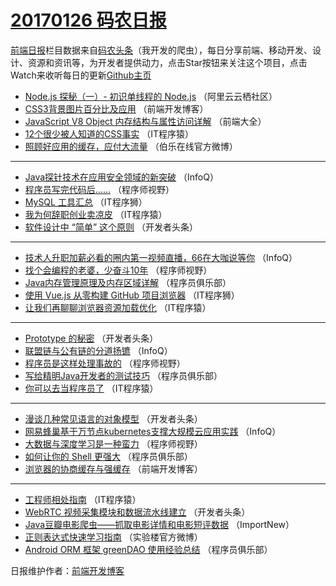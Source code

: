 # [20170126 码农日报](http://hao.caibaojian.com/date/2017/01/26)

[前端日报](http://caibaojian.com/c/news)栏目数据来自[码农头条](http://hao.caibaojian.com/)（我开发的爬虫），每日分享前端、移动开发、设计、资源和资讯等，为开发者提供动力，点击Star按钮来关注这个项目，点击Watch来收听每日的更新[Github主页](https://github.com/kujian/frontendDaily)
* [Node.js 探秘（一）- 初识单线程的 Node.js](http://hao.caibaojian.com/23702.html) （阿里云云栖社区）
* [CSS3背景图片百分比及应用](http://hao.caibaojian.com/23749.html) （前端开发博客）
* [JavaScript V8 Object 内存结构与属性访问详解](http://hao.caibaojian.com/23698.html) （前端大全）
* [12个很少被人知道的CSS事实](http://hao.caibaojian.com/23718.html) （IT程序猿）
* [照顾好应用的缓存，应付大流量](http://hao.caibaojian.com/23760.html) （伯乐在线官方微博）

***
* [Java探针技术在应用安全领域的新突破](http://hao.caibaojian.com/23675.html) （InfoQ）
* [程序员写完代码后&#8230;&#8230;](http://hao.caibaojian.com/23732.html) （程序师视野）
* [MySQL 工具汇总](http://hao.caibaojian.com/23744.html) （IT程序狮）
* [我为何辞职创业卖凉皮](http://hao.caibaojian.com/23719.html) （IT程序猿）
* [软件设计中 “简单” 这个原则](http://hao.caibaojian.com/23762.html) （开发者头条）

***
* [技术人升职加薪必看的圈内第一视频直播，66在大咖说等你](http://hao.caibaojian.com/23676.html) （InfoQ）
* [找个会编程的老婆，少奋斗10年](http://hao.caibaojian.com/23733.html) （程序师视野）
* [Java内存管理原理及内存区域详解](http://hao.caibaojian.com/23704.html) （程序员俱乐部）
* [使用 Vue.js 从零构建 GitHub 项目浏览器](http://hao.caibaojian.com/23745.html) （IT程序狮）
* [让我们再聊聊浏览器资源加载优化](http://hao.caibaojian.com/23720.html) （IT程序猿）

***
* [Prototype 的秘密](http://hao.caibaojian.com/23763.html) （开发者头条）
* [联盟链与公有链的分道扬镳](http://hao.caibaojian.com/23677.html) （InfoQ）
* [程序员是这样处理事故的](http://hao.caibaojian.com/23734.html) （程序师视野）
* [写给精明Java开发者的测试技巧](http://hao.caibaojian.com/23705.html) （程序员俱乐部）
* [你可以去当程序员了](http://hao.caibaojian.com/23721.html) （IT程序猿）

***
* [漫谈几种常见语言的对象模型](http://hao.caibaojian.com/23764.html) （开发者头条）
* [网易蜂巢基于万节点kubernetes支撑大规模云应用实践](http://hao.caibaojian.com/23678.html) （InfoQ）
* [大数据与深度学习是一种蛮力](http://hao.caibaojian.com/23735.html) （程序师视野）
* [如何让你的 Shell 更强大](http://hao.caibaojian.com/23706.html) （程序员俱乐部）
* [浏览器的协商缓存与强缓存](http://hao.caibaojian.com/23750.html) （前端开发博客）

***
* [工程师相处指南](http://hao.caibaojian.com/23722.html) （IT程序猿）
* [WebRTC 视频采集模块和数据流水线建立](http://hao.caibaojian.com/23765.html) （开发者头条）
* [Java豆瓣电影爬虫——抓取电影详情和电影短评数据](http://hao.caibaojian.com/23680.html) （ImportNew）
* [正则表达式快速学习指南](http://hao.caibaojian.com/23736.html) （实验楼官方微博）
* [Android ORM 框架 greenDAO 使用经验总结](http://hao.caibaojian.com/23707.html) （程序员俱乐部）

日报维护作者：[前端开发博客](http://caibaojian.com/) 